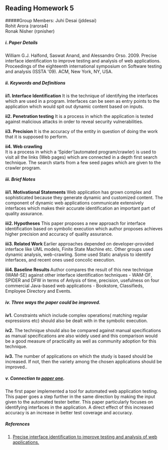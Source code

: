 ## Reading Homework 5
#####Group Members:
Juhi Desai (jddesai)  
Rohit Arora (rarora4)  
Ronak Nisher (rpnisher)  

##### i. Paper Details
William G.J. Halfond, Saswat Anand, and Alessandro Orso. 2009. Precise interface identification to improve testing and analysis of web applications. Proceedings of the eighteenth international symposium on Software testing and analysis (ISSTA '09). ACM, New York, NY, USA.  

##### ii. Keywords and Definitions  
<b>ii1. Interface Identification</b> 
 It is the technique of identifying the interfaces which are used in a program. Interfaces can be seen as entry points to the application which would spit out dynamic content based on inputs.

<b>ii2. Penetration testing</b> 
 It is a process in which the application is tested against malicious attacks in order to reveal security vulnerabilities.  

<b>ii3. Precision</b> 
 It is the accuracy of the entity in question of doing the work that it is supposed to perform.  
 
<b>ii4. Web crawling</b>   
It is a process in which a ‘Spider’(automated program/crawler) is used to visit all the links (Web pages) which are connected in a depth first search technique. The search starts from a few seed pages which are given to the crawler program.  

##### iii. Brief Notes
<b> iii1. Motivational Statements</b> 
Web application has grown complex and sophisticated because they generate dynamic and customized content. The component of dynamic web applications communicate extensively interfaces which makes their accurate identification an important part of quality assurance.  

<b> iii2. Hypotheses</b> 
This paper proposes a new approach for interface identification based on symbolic execution which author proposes achieves higher precision and accuracy of quality assurance.  

<b> iii3. Related Work </b>
Earlier approaches depended on developer-provided interface like UML models, Finite State Machine etc. Other groups used dynamic analysis, web-crawling. Some used Static analysis to identify interfaces, and recent ones used concolic execution.  

<b> iii4. Baseline Results </b>
Author compares the result of this new technique (WAM-SE) against other interface identification techniques - WAM-DF, SPIDER and DFW in terms of Anlysis of time, precision, usefulness on four commercial Java-based web applications - Bookstore, Classifieds, Employee Directory and Events.  


##### iv. Three ways the paper could be improved.

<b> iv1.</b> Constraints which include complex operations( matching regular expressions etc) should also be dealt with in the symbolic execution.  

<b> iv2.</b> The technique should also be compared against manual specifications as manual specifications are also widely used and this comparison would be a good measure of practicality as well as community adoption for this technique.  

<b> iv3.</b> The number of applications on which the study is based should be increased. If not, then the variety among the chosen applications should be improved..  


##### v. Connection to [paper one](http://dl.acm.org/citation.cfm?id=2190141). 
The first paper implemented a tool for automated web application testing. This paper goes a step further in the same direction by making the input given to the automated tester better. This paper particularly focuses on identifying interfaces in the application. A direct effect of this increased accuracy is an increase in better test coverage and accuracy.  

##### References 
1. [Precise interface identification to improve testing and analysis of web applications.](http://dl.acm.org/citation.cfm?id=1572305)
